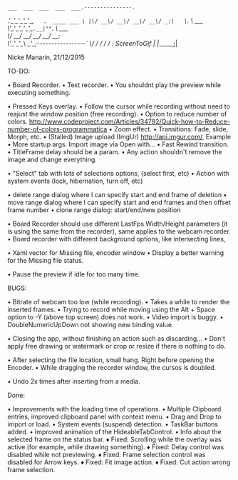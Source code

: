 ﻿    ___  ___  ___  ___  ___.---------------.
  .'\__\'\__\'\__\'\__\'\__,`   .  ____ ___ \
  |\/ __\/ __\/ __\/ __\/ _:\   |`.  \  \___ \
   \\'\__\'\__\'\__\'\__\'\_`.__|""`. \  \___ \
    \\/ __\/ __\/ __\/ __\/ __:                \
     \\'\__\'\__\'\__\ \__\'\_;-----------------`
      \\/   \/   \/   \/   \/ :   ScreenToGif   |
       \|______________________;________________|

Nicke Manarin, 21/12/2015

TO-DO:

• Board Recorder.
• Text recorder.
• You shouldnt play the preview while executing something.

• Pressed Keys overlay.
• Follow the cursor while recording without need to reajust the window position (free recording).
• Option to reduce number of colors.  http://www.codeproject.com/Articles/34792/Quick-how-to-Reduce-number-of-colors-programmatica
• Zoom effect.
• Transitions: Fade, slide, Morph, etc.
• (Stalled) Image upload (ImgUr)  http://api.imgur.com/, Example 
• More startup args. Import image via Open with...
• Fast Rewind transition.
• TitleFrame delay should be a param.
• Any action shouldn't remove the image and change everything.

• "Select" tab with lots of selections options, (select first, etc)
• Action with system events (lock, hibernation, turn off, etc)

• delete range dialog where I can specify start and end frame of deletion
• move range dialog where I can specify start and end frames and then offset frame number
• clone range dialog: start/end/new position

• Board Recorder should use different LastFps Width/Height parameters (it is using the same from the recorder), same applies to the webcam recorder.
• Board recorder with different background options, like intersecting lines,

• Xaml vector for Missing file, encoder window
• Display a better warning for the Missing file status.

• Pause the preview if idle for too many time.

BUGS:

• Bitrate of webcam too low (while recording).
• Takes a while to render the inserted frames.
• Trying to record while moving using the Alt + Space option to -Y (above top screen) does not work.
• Video import is buggy.
• DoubleNumericUpDown not showing new binding value.

• Closing the app, without finishing an action such as discarding...
• Don't apply free drawing or watermark or crop or resize if there is nothing to do.

• After selecting the file location, small hang. Right before opening the Encoder.
• While dragging the recorder window, the cursos is doubled.

• Undo 2x times after inserting from a media.

 Done:

• Improvements with the loading time of operations. 
• Multiple Clipboard entries, improved clipboard panel with context menu.
• Drag and Drop to import or load.
• System events (suspend) detection.
• TaskBar buttons added.
• Improved animation of the HideableTabControl.
• Info about the selected frame on the status bar.
♦ Fixed: Scrolling while the overlay was active (for example, while drawing something).
♦ Fixed: Delay control was disabled while not previewing.
♦ Fixed: Frame selection control was disabled for Arrow keys.
♦ Fixed: Fit image action.
♦ Fixed: Cut action wrong frame selection.